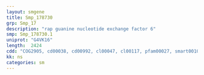 ```yaml
---
layout: smgene
title: Smp_178730
grp: Smp_17
description: "rap guanine nucleotide exchange factor 6"
smp: Smp_178730.1
uniprot: "G4VK16"
length:  2424
cdd: "COG2905, cd00038, cd00992, cl00047, cl00117, pfam00027, smart00100"
kk: ns
categories: sm
---
```

